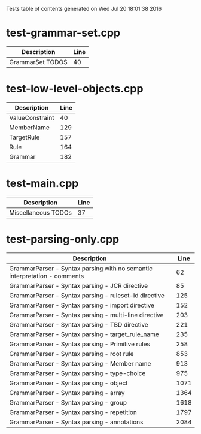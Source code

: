 Tests table of contents generated on Wed Jul 20 18:01:38 2016

# test-grammar-set.cpp
| Description | Line |
|-------------|------|
| GrammarSet TODOS | 40 |

# test-low-level-objects.cpp
| Description | Line |
|-------------|------|
| ValueConstraint | 40 |
| MemberName | 129 |
| TargetRule | 157 |
| Rule | 164 |
| Grammar | 182 |

# test-main.cpp
| Description | Line |
|-------------|------|
| Miscellaneous TODOs | 37 |

# test-parsing-only.cpp
| Description | Line |
|-------------|------|
| GrammarParser - Syntax parsing with no semantic interpretation - comments | 62 |
| GrammarParser - Syntax parsing - JCR directive | 85 |
| GrammarParser - Syntax parsing - ruleset-id directive | 125 |
| GrammarParser - Syntax parsing - import directive | 152 |
| GrammarParser - Syntax parsing - multi-line directive | 203 |
| GrammarParser - Syntax parsing - TBD directive | 221 |
| GrammarParser - Syntax parsing - target_rule_name | 235 |
| GrammarParser - Syntax parsing - Primitive rules | 258 |
| GrammarParser - Syntax parsing - root rule | 853 |
| GrammarParser - Syntax parsing - Member name | 913 |
| GrammarParser - Syntax parsing - type-choice | 975 |
| GrammarParser - Syntax parsing - object | 1071 |
| GrammarParser - Syntax parsing - array | 1364 |
| GrammarParser - Syntax parsing - group | 1618 |
| GrammarParser - Syntax parsing - repetition | 1797 |
| GrammarParser - Syntax parsing - annotations | 2084 |
